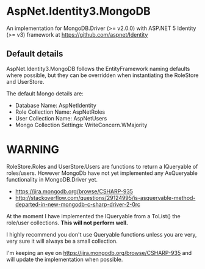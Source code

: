 # AspNet.Identity3.MongoDB

An implementation for MongoDB.Driver (>= v2.0.0) with ASP.NET 5 Identity (>= v3) framework at <https://github.com/aspnet/Identity>


## Default details
AspNet.Identity3.MongoDB follows the EntityFramework naming defaults where possible, but they can be overridden 
when instantiating the RoleStore and UserStore.

The default Mongo details are:

* Database Name: AspNetIdentity
* Role Collection Name: AspNetRoles
* User Collection Name: AspNetUsers
* Mongo Collection Settings: WriteConcern.WMajority


# WARNING
RoleStore.Roles and UserStore.Users are functions to return a IQueryable of roles/users.
However MongoDb have not yet implemented any AsQueryable functionality in MongoDB.Driver yet.
- <https://jira.mongodb.org/browse/CSHARP-935>
- <http://stackoverflow.com/questions/29124995/is-asqueryable-method-departed-in-new-mongodb-c-sharp-driver-2-0rc>

At the moment I have implemented the IQueryable from a ToList() the role/user collections.
**This will not perform well.**

I highly recommend you don't use Queryable functions unless you are very, very sure it will always be a small collection.

I'm keeping an eye on <https://jira.mongodb.org/browse/CSHARP-935> and will update the implementation when possible.